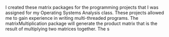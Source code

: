 I created these matrix packages for the programming projects that I was assigned for my Operating Systems Analysis class. These projects allowed me to gain experience in writing multi-threaded programs.
The matrixMultiplication package will generate the product matrix that is the result of multiplying two matrices together.
The s
